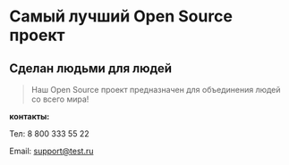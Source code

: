 # Самый лучший Open Source проект

## Сделан людьми для людей

> Наш Open Source проект предназначен для объединения людей со всего мира!

**контакты:**

Тел: 8 800 333 55 22

Email: [support@test.ru](support@test.ru)
